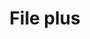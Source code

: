 ---
title: File plus
tags:
icon: file-plus
svg: '<svg xmlns="http://www.w3.org/2000/svg" width="24" height="24" fill="none" viewBox="0 0 24 24" stroke-width="1.5" stroke-linecap="round" stroke-linejoin="round" stroke="currentColor"><path d="M9.98 4H8a2 2 0 0 0-2 2v12a2 2 0 0 0 2 2h8a2 2 0 0 0 2-2v-6M9.98 4C11.085 4 12 4.895 12 6v2a2 2 0 0 0 2 2h2a2 2 0 0 1 2 2M9.98 4C13.26 4 18 8.764 18 12m-8 3.25h4m-2-2v4"/></svg>'
---